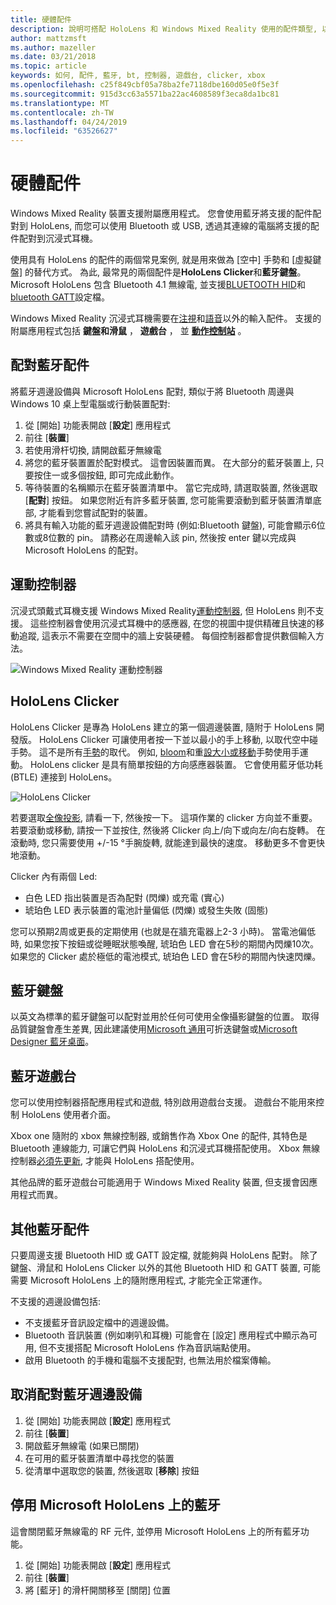```yaml
---
title: 硬體配件
description: 說明可搭配 HoloLens 和 Windows Mixed Reality 使用的配件類型, 以及如何設定它們。
author: mattzmsft
ms.author: mazeller
ms.date: 03/21/2018
ms.topic: article
keywords: 如何, 配件, 藍牙, bt, 控制器, 遊戲台, clicker, xbox
ms.openlocfilehash: c25f849cbf05a78ba2fe7118dbe160d05e0f5e3f
ms.sourcegitcommit: 915d3cc63a5571ba22ac4608589f3eca8da1bc81
ms.translationtype: MT
ms.contentlocale: zh-TW
ms.lasthandoff: 04/24/2019
ms.locfileid: "63526627"
---
```

# <a name="hardware-accessories"></a>硬體配件

Windows Mixed Reality 裝置支援附屬應用程式。 您會使用藍牙將支援的配件配對到 HoloLens, 而您可以使用 Bluetooth 或 USB, 透過其連線的電腦將支援的配件配對到沉浸式耳機。

使用具有 HoloLens 的配件的兩個常見案例, 就是用來做為 [空中] 手勢和 [虛擬鍵盤] 的替代方式。 為此, 最常見的兩個配件是**HoloLens Clicker**和**藍牙鍵盤**。 Microsoft HoloLens 包含 Bluetooth 4.1 無線電, 並支援[BLUETOOTH HID](https://en.wikipedia.org/wiki/List_of_Bluetooth_profiles#Human_Interface_Device_Profile_.28HID.29)和[bluetooth GATT](https://en.wikipedia.org/wiki/List_of_Bluetooth_profiles#Generic_Attribute_Profile_.28GATT.29)設定檔。

Windows Mixed Reality 沉浸式耳機需要在[注視](gaze.md)和[語音](voice-input.md)以外的輸入配件。 支援的附屬應用程式包括 **鍵盤和滑鼠** ， **遊戲台** ， 並 **[動作控制站](motion-controllers.md)** 。

## <a name="pairing-bluetooth-accessories"></a>配對藍牙配件

將藍牙週邊設備與 Microsoft HoloLens 配對, 類似于將 Bluetooth 周邊與 Windows 10 桌上型電腦或行動裝置配對:
1. 從 [開始] 功能表開啟 [**設定**] 應用程式
2. 前往 [**裝置**]
3. 若使用滑杆切換, 請開啟藍牙無線電
4. 將您的藍牙裝置置於配對模式。 這會因裝置而異。 在大部分的藍牙裝置上, 只要按住一或多個按鈕, 即可完成此動作。
5. 等待裝置的名稱顯示在藍牙裝置清單中。 當它完成時, 請選取裝置, 然後選取 [**配對**] 按鈕。 如果您附近有許多藍牙裝置, 您可能需要滾動到藍牙裝置清單底部, 才能看到您嘗試配對的裝置。
6. 將具有輸入功能的藍牙週邊設備配對時 (例如:Bluetooth 鍵盤), 可能會顯示6位數或8位數的 pin。 請務必在周邊輸入該 pin, 然後按 enter 鍵以完成與 Microsoft HoloLens 的配對。

## <a name="motion-controllers"></a>運動控制器

沉浸式頭戴式耳機支援 Windows Mixed Reality[運動控制器](motion-controllers.md), 但 HoloLens 則不支援。 這些控制器會使用沉浸式耳機中的感應器, 在您的視圖中提供精確且快速的移動追蹤, 這表示不需要在空間中的牆上安裝硬體。 每個控制器都會提供數個輸入方法。

![Windows Mixed Reality 運動控制器](images/winmr-ck-1080x1080-350px.jpg)

## <a name="hololens-clicker"></a>HoloLens Clicker

HoloLens Clicker 是專為 HoloLens 建立的第一個週邊裝置, 隨附于 HoloLens 開發版。 HoloLens Clicker 可讓使用者按一下並以最小的手上移動, 以取代空中碰手勢。 這不是所有[手勢](gestures.md)的取代。 例如, [bloom](gestures.md#bloom)和重[設大小或移動](gestures.md#composite-gestures)手勢使用手運動。 HoloLens clicker 是具有簡單按鈕的方向感應器裝置。 它會使用藍牙低功耗 (BTLE) 連接到 HoloLens。

![HoloLens Clicker](images/hololens-clicker-500px.jpg)

若要選取[全像投影](hologram.md), 請看一下, 然後按一下。 這項作業的 clicker 方向並不重要。 若要滾動或移動, 請按一下並按住, 然後將 Clicker 向上/向下或向左/向右旋轉。 在滾動時, 您只需要使用 +/-15 °手腕旋轉, 就能達到最快的速度。 移動更多不會更快地滾動。

Clicker 內有兩個 Led:
* 白色 LED 指出裝置是否為配對 (閃爍) 或充電 (實心)
* 琥珀色 LED 表示裝置的電池計量偏低 (閃爍) 或發生失敗 (固態)

您可以預期2周或更長的定期使用 (也就是在牆充電器上2-3 小時)。 當電池偏低時, 如果您按下按鈕或從睡眠狀態喚醒, 琥珀色 LED 會在5秒的期間內閃爍10次。 如果您的 Clicker 處於極低的電池模式, 琥珀色 LED 會在5秒的期間內快速閃爍。

## <a name="bluetooth-keyboards"></a>藍牙鍵盤

以英文為標準的藍牙鍵盤可以配對並用於任何可使用全像攝影鍵盤的位置。 取得品質鍵盤會產生差異, 因此建議使用[Microsoft 通用](https://www.microsoft.com/accessories/products/keyboards/universal-foldable-keyboard/gu5-00001)可折迭鍵盤或[Microsoft Designer 藍牙桌面](https://www.microsoft.com/accessories/products/keyboards/designer-bluetooth-desktop/7n9-00001)。

## <a name="bluetooth-gamepads"></a>藍牙遊戲台

您可以使用控制器搭配應用程式和遊戲, 特別啟用遊戲台支援。 遊戲台不能用來控制 HoloLens 使用者介面。

Xbox one 隨附的 xbox 無線控制器, 或銷售作為 Xbox One 的配件, 其特色是 Bluetooth 連線能力, 可讓它們與 HoloLens 和沉浸式耳機搭配使用。 Xbox 無線控制器[必須先更新](https://support.xbox.com/xbox-one/accessories/update-controller-for-stereo-headset-adapter), 才能與 HoloLens 搭配使用。

其他品牌的藍牙遊戲台可能適用于 Windows Mixed Reality 裝置, 但支援會因應用程式而異。

## <a name="other-bluetooth-accessories"></a>其他藍牙配件

只要周邊支援 Bluetooth HID 或 GATT 設定檔, 就能夠與 HoloLens 配對。 除了鍵盤、滑鼠和 HoloLens Clicker 以外的其他 Bluetooth HID 和 GATT 裝置, 可能需要 Microsoft HoloLens 上的隨附應用程式, 才能完全正常運作。

不支援的週邊設備包括:
* 不支援藍牙音訊設定檔中的週邊設備。
* Bluetooth 音訊裝置 (例如喇叭和耳機) 可能會在 [設定] 應用程式中顯示為可用, 但不支援搭配 Microsoft HoloLens 作為音訊端點使用。
* 啟用 Bluetooth 的手機和電腦不支援配對, 也無法用於檔案傳輸。

## <a name="unpairing-a-bluetooth-peripheral"></a>取消配對藍牙週邊設備
1. 從 [開始] 功能表開啟 [**設定**] 應用程式
2. 前往 [**裝置**]
3. 開啟藍牙無線電 (如果已關閉)
4. 在可用的藍牙裝置清單中尋找您的裝置
5. 從清單中選取您的裝置, 然後選取 [**移除**] 按鈕

## <a name="disabling-bluetooth-on-microsoft-hololens"></a>停用 Microsoft HoloLens 上的藍牙

這會關閉藍牙無線電的 RF 元件, 並停用 Microsoft HoloLens 上的所有藍牙功能。
1. 從 [開始] 功能表開啟 [**設定**] 應用程式
2. 前往 [**裝置**]
3. 將 [藍牙] 的滑杆開關移至 [關閉] 位置
